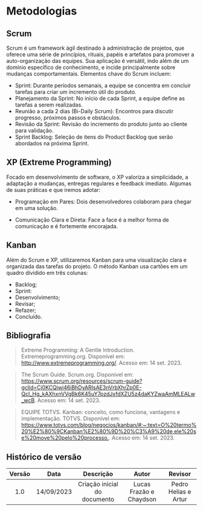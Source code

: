# Metodologias

## Scrum

Scrum é um framework ágil destinado à administração de projetos, que oferece uma série de princípios, rituais, papéis e artefatos para promover a auto-organização das equipes. Sua aplicação é versátil, indo além de um domínio específico de conhecimento, e incide principalmente sobre mudanças comportamentais. Elementos chave do Scrum incluem:

- Sprint: Durante períodos semanais, a equipe se concentra em concluir tarefas para criar um incremento útil do produto.
- Planejamento da Sprint: No início de cada Sprint, a equipe define as tarefas a serem realizadas.
- Reunião a cada 2 dias (Bi-Daily Scrum): Encontros para discutir progresso, próximos passos e obstáculos.
- Revisão da Sprint: Revisão do incremento do produto junto ao cliente para validação.
- Sprint Backlog: Seleção de itens do Product Backlog que serão abordados na próxima Sprint.

## XP (Extreme Programming)

Focado em desenvolvimento de software, o XP valoriza a simplicidade, a adaptação a mudanças, entregas regulares e feedback imediato. Algumas de suas práticas e que iremos adotar:

- Programação em Pares: Dois desenvolvedores colaboram para chegar em uma solução.

- Comunicação Clara e Direta: Face a face é a melhor forma de comunicação e é fortemente encorajada.

## Kanban

Além do Scrum e XP, utilizaremos Kanban para uma visualização clara e organizada das tarefas do projeto. O método Kanban usa cartões em um quadro dividido em três colunas:

- Backlog;
- Sprint:
- Desenvolvimento;
- Revisar;
- Refazer;
- Concluído.

## Bibliografia

> Extreme Programming: A Gentle Introduction. Extremeprogramming.org. Disponível em: <http://www.extremeprogramming.org/>. Acesso em: 14 set. 2023.

> The Scrum Guide. Scrum.org. Disponível em: <https://www.scrum.org/resources/scrum-guide?gclid=Cj0KCQjwi46iBhDyARIsAE3nVrbXhrZp0E-Qcl_Hg_kAXhxnVVgBk6K45uY7pzdJxfdXZU5z4daKYZwaAmMLEALw_wcB>. Acesso em: 14 set. 2023.

> EQUIPE TOTVS. Kanban: conceito, como funciona, vantagens e implementação. TOTVS. Disponível em: <https://www.totvs.com/blog/negocios/kanban/#:~:text=O%20termo%20%E2%80%9CKanban%E2%80%9D%20%C3%A9%20de,ele%20se%20move%20pelo%20processo.>. Acesso em: 14 set. 2023.

## Histórico de versão

| Versão |    Data    |          Descrição           |          Autor          |       Revisor        |
| :----: | :--------: | :--------------------------: | :---------------------: | :------------------: |
|  1.0   | 14/09/2023 | Criação inicial do documento | Lucas Frazão e Chaydson | Pedro Helias e Artur |

‌